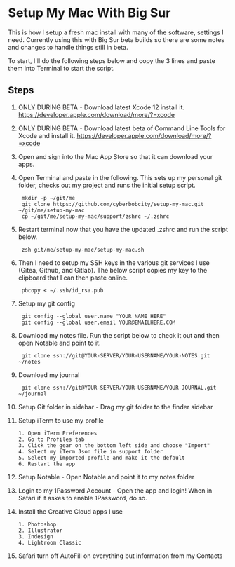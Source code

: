 # Setup My Mac With Big Sur
This is how I setup a fresh mac install with many of the software, settings I need. Currently using this with Big Sur beta builds so there are some notes and changes to handle things still in beta.

To start, I'll do the following steps below and copy the 3 lines and paste them into Terminal to start the script.

## Steps
1. ONLY DURING BETA -  Download latest Xcode 12 install it. https://developer.apple.com/download/more/?=xcode

2. ONLY DURING BETA -  Download latest beta of Command Line Tools for Xcode and install it. https://developer.apple.com/download/more/?=xcode

2. Open and sign into the Mac App Store so that it can download your apps.

3. Open Terminal and paste in the following. This sets up my personal git folder, checks out my project and runs the initial setup script.

        mkdir -p ~/git/me
        git clone https://github.com/cyberbobcity/setup-my-mac.git ~/git/me/setup-my-mac
        cp ~/git/me/setup-my-mac/support/zshrc ~/.zshrc

4. Restart terminal now that you have the updated .zshrc and run the script below.

        zsh git/me/setup-my-mac/setup-my-mac.sh

5. Then I need to setup my SSH keys in the various git services I use (Gitea, Github, and Gitlab). The below script copies my key to the clipboard that I can then paste online.

        pbcopy < ~/.ssh/id_rsa.pub

6. Setup my git config

        git config --global user.name "YOUR NAME HERE"
        git config --global user.email YOUR@EMAILHERE.COM

7. Download my notes file. Run the script below to check it out and then open Notable and point to it.

        git clone ssh://git@YOUR-SERVER/YOUR-USERNAME/YOUR-NOTES.git ~/notes

8. Download my journal

        git clone ssh://git@YOUR-SERVER/YOUR-USERNAME/YOUR-JOURNAL.git ~/journal

9. Setup Git folder in sidebar - Drag my git folder to the finder sidebar

10. Setup iTerm to use my profile

        1. Open iTerm Preferences
        2. Go to Profiles tab
        3. Click the gear on the bottom left side and choose "Import"
        4. Select my iTerm Json file in support folder
        5. Select my imported profile and make it the default
        6. Restart the app

11. Setup Notable - Open Notable and point it to my notes folder

12. Login to my 1Password Account - Open the app and login! When in Safari if it askes to enable 1Password, do so.

13. Install the Creative Cloud apps I use

        1. Photoshop
        2. Illustrator
        3. Indesign
        4. Lightroom Classic

14. Safari turn off AutoFill on everything but information from my Contacts